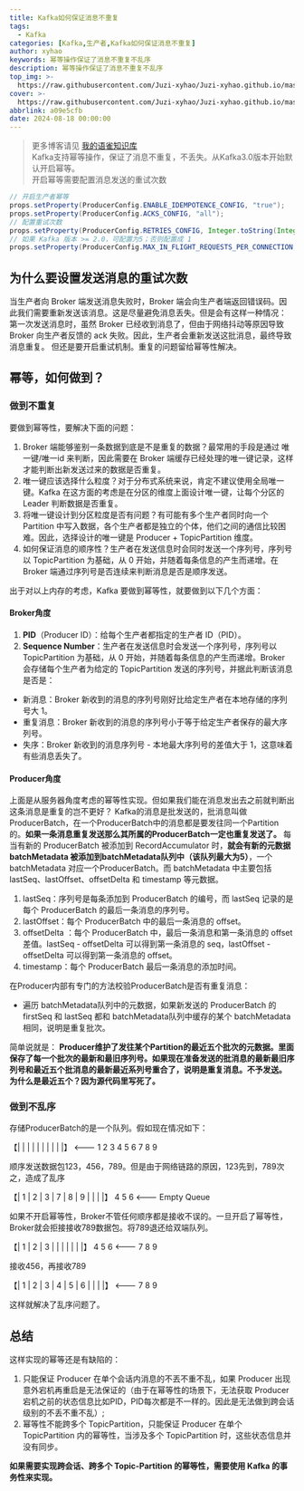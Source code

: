 ```yaml
---
title: Kafka如何保证消息不重复
tags:
  - Kafka
categories: [Kafka,生产者,Kafka如何保证消息不重复]
author: xyhao
keywords: 幂等操作保证了消息不重复不乱序
description: 幂等操作保证了消息不重复不乱序
top_img: >-
  https://raw.githubusercontent.com/Juzi-xyhao/Juzi-xyhao.github.io/master/assets/articleCover/Kafka.png
cover: >-
  https://raw.githubusercontent.com/Juzi-xyhao/Juzi-xyhao.github.io/master/assets/articleCover/Kafka.png
abbrlink: a09e5cfb
date: 2024-08-18 00:00:00
---
```




> 更多博客请见 [我的语雀知识库](https://www.yuque.com/u41117719/xd1qgc)  
Kafka支持幂等操作，保证了消息不重复，不丢失。从Kafka3.0版本开始默认开启幂等。  
开启幂等需要配置消息发送的重试次数


```java
// 开启生产者幂等
props.setProperty(ProducerConfig.ENABLE_IDEMPOTENCE_CONFIG, "true"); 
props.setProperty(ProducerConfig.ACKS_CONFIG, "all"); 
// 配置重试次数
props.setProperty(ProducerConfig.RETRIES_CONFIG, Integer.toString(Integer.MAX_VALUE)); 
// 如果 Kafka 版本 >= 2.0，可配置为5；否则配置成 1
props.setProperty(ProducerConfig.MAX_IN_FLIGHT_REQUESTS_PER_CONNECTION, "5"); 
```


## 为什么要设置发送消息的重试次数
当生产者向 Broker 端发送消息失败时，Broker 端会向生产者端返回错误码。因此我们需要重新发送该消息。这是尽量避免消息丢失。但是会有这样一种情况：
第一次发送消息时，虽然 Broker 已经收到消息了，但由于网络抖动等原因导致 Broker 向生产者反馈的 ack 失败。因此，生产者会重新发送这批消息，最终导致消息重复。
但还是要开启重试机制。重复的问题留给幂等性解决。

## 幂等，如何做到？
### 做到不重复
要做到幂等性，要解决下面的问题：

1. Broker 端能够鉴别一条数据到底是不是重复的数据？最常用的手段是通过 唯一键/唯一id 来判断，因此需要在 Broker 端缓存已经处理的唯一键记录，这样才能判断出新发送过来的数据是否重复。
2. 唯一键应该选择什么粒度？对于分布式系统来说，肯定不建议使用全局唯一键。Kafka 在这方面的考虑是在分区的维度上面设计唯一键，让每个分区的 Leader 判断数据是否重复。
3. 将唯一键设计到分区粒度是否有问题？有可能有多个生产者同时向一个 Partition 中写入数据，各个生产者都是独立的个体，他们之间的通信比较困难。因此，选择设计的唯一键是 Producer + TopicPartition 维度。
4. 如何保证消息的顺序性？生产者在发送信息时会同时发送一个序列号，序列号以 TopicPartition 为基础，从 0 开始，并随着每条信息的产生而递增。在 Broker 端通过序列号是否连续来判断消息是否是顺序发送。

出于对以上内存的考虑，Kafka 要做到幂等性，就要做到以下几个方面：
#### Broker角度

1. **PID**（Producer ID）：给每个生产者都指定的生产者 ID（PID）。
2. **Sequence Number**：生产者在发送信息时会发送一个序列号，序列号以 TopicPartition 为基础，从 0 开始，并随着每条信息的产生而递增。Broker 会存储每个生产者为给定的 TopicPartition 发送的序列号，并据此判断该消息是否是：
- 新消息：Broker 新收到的消息的序列号刚好比给定生产者在本地存储的序列号大 1。
- 重复消息：Broker 新收到的消息的序列号小于等于给定生产者保存的最大序列号。
- 失序：Broker 新收到的消息序列号 - 本地最大序列号的差值大于 1，这意味着有些消息丢失了。


#### Producer角度
上面是从服务器角度考虑的幂等性实现。但如果我们能在消息发出去之前就判断出这条消息是重复的岂不更好？
Kafka的消息是批发送的，批消息叫做ProducerBatch，在一个ProducerBatch中的消息都是要发往同一个Partition的。**如果一条消息重复发送那么其所属的ProducerBatch一定也重复发送了。**
每当有新的 ProducerBatch 被添加到 RecordAccumulator 时，**就会有新的元数据 batchMetadata 被添加到batchMetadata队列中（该队列最大为5）**，一个batchMetadata 对应一个ProducerBatch。而 batchMetadata 中主要包括lastSeq、lastOffset、offsetDelta 和 timestamp 等元数据。

1. lastSeq：序列号是每条添加到 ProducerBatch 的编号，而 lastSeq 记录的是每个 ProducerBatch 的最后一条消息的序列号。
2. lastOffset：每个 ProducerBatch 中的最后一条消息的 offset。
3. offsetDelta ：每个 ProducerBatch 中，最后一条消息和第一条消息的 offset 差值。lastSeq - offsetDelta 可以得到第一条消息的 seq，lastOffset - offsetDelta 可以得到第一条消息的 offset。
4. timestamp：每个 ProducerBatch 最后一条消息的添加时间。

在Producer内部有专门的方法校验ProducerBatch是否有重复消息：

- 遍历 batchMetadata队列中的元数据，如果新发送的 ProducerBatch 的 firstSeq 和 lastSeq 都和 batchMetadata队列中缓存的某个 batchMetadata 相同，说明是重复批次。

简单说就是：
**Producer维护了发往某个Partition的最近五个批次的元数据。里面保存了每一个批次的最新和最旧序列号。如果现在准备发送的批消息的最新最旧序列号和最近五个批消息的最新最近系列号重合了，说明是重复消息。不予发送。**
**为什么是最近五个？因为源代码里写死了。**




### 做到不乱序
存储ProducerBatch的是一个队列。假如现在情况如下：

【|  |  |  |  |  |  |  |  |  |】                       <--- 1 2 3 4 5 6 7 8 9

顺序发送数据包123，456，789。但是由于网络链路的原因，123先到，789次之，造成了乱序

【| 1 | 2 | 3 | 7 | 8 | 9 |  |  |  |】 4 5 6   <--- Empty Queue

如果不开启幂等性，Broker不管任何顺序都是接收不误的。一旦开启了幂等性，Broker就会拒接接收789数据包。将789退还给双端队列。

【| 1 | 2 | 3 |  |  |  |  |  |  |】 4 5 6         <---                  7 8 9

接收456，再接收789

【| 1 | 2 | 3 | 4 | 5 | 6 |  |  |  |】            <---                  7 8 9

这样就解决了乱序问题了。

## 总结
这样实现的幂等还是有缺陷的：

1. 只能保证 Producer 在单个会话内消息的不丟不重不乱，如果 Producer 出现意外宕机再重启是无法保证的（由于在幂等性的场景下，无法获取 Producer 宕机之前的状态信息比如PID，PID每次都是不一样的。因此是无法做到跨会话级别的不丢不重不乱）;
2. 幂等性不能跨多个 TopicPartition，只能保证 Producer 在单个 TopicPartition 内的幂等性，当涉及多个 TopicPartition 时，这些状态信息并没有同步。

**如果需要实现跨会话、跨多个 Topic-Partition 的幂等性，需要使用 Kafka 的事务性来实现。**

